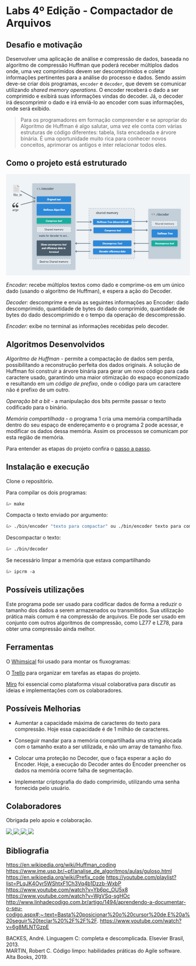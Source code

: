 # Labs 4º Edição - Compactador de Arquivos

## Desafio e motivação

Desenvolver uma aplicação de análise e compressão de dados, baseada no algoritmo de compressão Huffman que poderá receber múltiplos dados onde, uma vez comprimidos devem ser descomprimidos e coletar informações pertinentes para a análise do processo e dados. Sendo assim deve-se criar dois programas, `encoder` e `decoder`, que devem se comunicar utilizando *shared memory operations*. O encoder receberá o dado a ser comprimido e exibirá suas informações vindas do decoder. Já, o decoder irá descomprimir o dado e irá enviá-lo ao encoder com suas informações, onde será exibido.

>Para os programadores em formação compreender e se apropriar do Algoritmo de Huffman é algo salutar, uma vez ele conta com várias estruturas de código diferentes: tabela, lista encadeada e árvore binária. É uma oportunidade muito rica para conhecer novos conceitos, aprimorar os antigos e inter relacionar todos eles. 

## Como o projeto está estruturado

![Fluxograma do projeto](./img/Fluxograma.PNG)

*Encoder:* recebe múltiplos textos como dado e comprime-os em um único dado (usando o algoritmo de Huffman), e espera a ação do Decoder.

*Decoder:* descomprime e envia as seguintes informações ao Encoder: dado descomprimido, quantidade de bytes do dado comprimido, quantidade de bytes do dado descomprimido e o tempo da operação de descompressão.

*Encoder:* exibe no terminal as informações recebidas pelo decoder.

## Algoritmos Desenvolvidos

*Algoritmo de Huffman* - permite a compactação de dados sem perda, possibilitando a reconstrução perfeita dos dados originais. A solução de Huffman foi construir a árvore binária para gerar um novo código para cada caractere usado, garantindo uma maior otimização do espaço economizado e resultando em um *código de prefixo*, onde o código para um caractere não é prefixo de um outro.

*Operação bit a bit* - a manipulação dos bits permite passar o texto codificado para o binário.

*Memória compartilhada* - o programa 1 cria uma memória compartilhada dentro do seu espaço de endereçamento e o programa 2 pode acessar, e modificar os dados dessa memória. Assim os processos se comunicam por esta região de memória.

Para entender as etapas do projeto confira o [passo a passo](./Explanation.md).

## Instalação e execução 
Clone o repositório.

Para compilar os dois programas:
```bash
&> make
```
Compacta o texto enviado por argumento:
```bash
&> ./bin/encoder "texto para compactar" ou ./bin/encoder texto para compactar ou ./bin/encoder texto.txt
```
Descompactar o texto:
```bash
&> ./bin/decoder
```

Se necessário limpar a memória que estava compartilhando
```bash
&> ipcrm -a
```


## Possíveis utilizações

Este programa pode ser usado para codificar dados de forma a reduzir o tamanho dos dados a serem armazenados ou transmitidos. Sua utilização prática mais comum é na compressão de arquivos. Ele pode ser usado em conjunto com outros algoritmos de compressão, como LZ77 e LZ78, para obter uma compressão ainda melhor.

## Ferramentas

O [Whimsical](/whimsical.com) foi usado para montar os fluxogramas:

O [Trello](https://trello.com/pt-BR) para organizar em tarefas as etapas do projeto.

[Miro](https://miro.com/pt/) foi essencial como plataforma visual colaborativa para discutir as ideias e implementações com os colaboradores.

## Possíveis Melhorias 

- Aumentar a capacidade máxima de caracteres do texto para compressão. Hoje essa capacidade é de 1 milhão de caracteres.

- Conseguir mandar para a memória compartilhada uma string alocada com o tamanho exato a ser utilizada, e não um array de tamanho fixo.

- Colocar uma proteção no Decoder, que o faça esperar a ação do Encoder. Hoje, a execução do Decoder antes do Encoder preencher os dados na memória ocorre falha de segmentação.

- Implementar criptografia do dado comprimido, utilizando uma senha fornecida pelo usuário.

## Colaboradores

Obrigada pelo apoio e colaboração.

<a href="https://github.com/issaomori" alt="login intra">
    <img src="https://img.shields.io/badge/-gissao--m-gray?style=flat&logo=42&logoColor=white" />
</a>
<a href="https://github.com/hmigl" alt="login intra">
    <img src="https://img.shields.io/badge/-hmiguel-gray?style=flat&logo=42&logoColor=white" />
</a>
<a href="https://github.com/julianamilson" alt="login intra">
    <img src="https://img.shields.io/badge/-jmilson-gray?style=flat&logo=42&logoColor=white" />
</a>
<a href="https://github.com/hpcavalcante" alt="login intra">
    <img src="https://img.shields.io/badge/-hepiment-gray?style=flat&logo=42&logoColor=white" />
</a>

## Bibliografia 

https://en.wikipedia.org/wiki/Huffman_coding
https://www.ime.usp.br/~pf/analise_de_algoritmos/aulas/guloso.html
https://en.wikipedia.org/wiki/Prefix_code
https://youtube.com/playlist?list=PLqJK4Oyr5WShtxF1Ch3Vq4b1Dzzb-WxbP
https://www.youtube.com/watch?v=Yb6pc_OU5x8
https://www.youtube.com/watch?v=WgVSq-sgHOc
http://www.linhadecodigo.com.br/artigo/1494/aprendendo-a-documentar-o-seu-codigo.aspx#:~:text=Basta%20posicionar%20o%20cursor%20de,E%20a%20seguir%20teclar%20%2F%2F%2F.
https://www.youtube.com/watch?v=6g8MLNTGzpE

BACKES, André. Linguagem C: completa e descomplicada. Elsevier Brasil, 2013.\
MARTIN, Robert C. Código limpo: habilidades práticas do Agile software. Alta Books, 2019.

